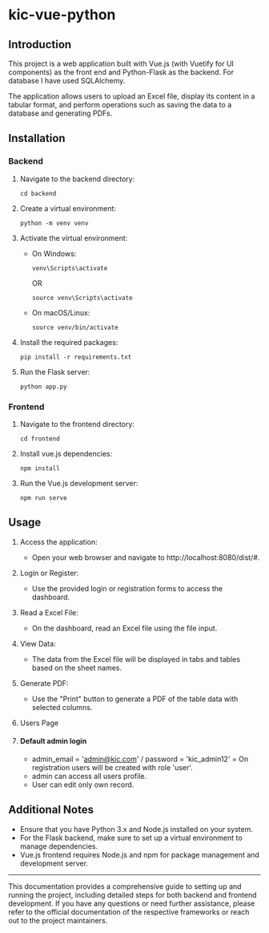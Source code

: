 # kic-vue-python

## Introduction
This project is a web application built with Vue.js (with Vuetify for UI components) as the front end and Python-Flask as the backend. For database I have used SQLAlchemy.


The application allows users to upload an Excel file, display its content in a tabular format, and perform operations such as saving the data to a database and generating PDFs.



## Installation

### Backend
1. Navigate to the backend directory:
    ```
    cd backend
    ```

2. Create a virtual environment:
    ```
    python -m venv venv
    ```

3. Activate the virtual environment:
    - On Windows:
        ```
        venv\Scripts\activate
        ```

        OR

        ```
        source venv\Scripts\activate
        ```
    - On macOS/Linux:
        ```
        source venv/bin/activate
        ```

4. Install the required packages:
    ```
    pip install -r requirements.txt
    ```

5. Run the Flask server:
    ```
    python app.py
    ```

### Frontend
1. Navigate to the frontend directory:
    ```
    cd frontend
    ```

2. Install vue.js dependencies:
    ```
    npm install
    ```

3. Run the Vue.js development server:
    ```
    npm run serve
    ```

## Usage
1. Access the application:
    - Open your web browser and navigate to http://localhost:8080/dist/#.

2. Login or Register:
    - Use the provided login or registration forms to access the dashboard.

3. Read a Excel File:
    - On the dashboard, read an Excel file using the file input.

4. View Data:
    - The data from the Excel file will be displayed in tabs and tables based on the sheet names.

5. Generate PDF:
    - Use the "Print" button to generate a PDF of the table data with selected columns.
	
6. Users Page

7.  #### Default admin login
    - admin_email = 'admin@kic.com' / password = 'kic_admin12'
    = On registration users will be created with role 'user'.
    - admin can access all users profile.
    - User can edit only own record.



## Additional Notes
- Ensure that you have Python 3.x and Node.js installed on your system.
- For the Flask backend, make sure to set up a virtual environment to manage dependencies.
- Vue.js frontend requires Node.js and npm for package management and development server.

---

This documentation provides a comprehensive guide to setting up and running the project, including detailed steps for both backend and frontend development. If you have any questions or need further assistance, please refer to the official documentation of the respective frameworks or reach out to the project maintainers.

